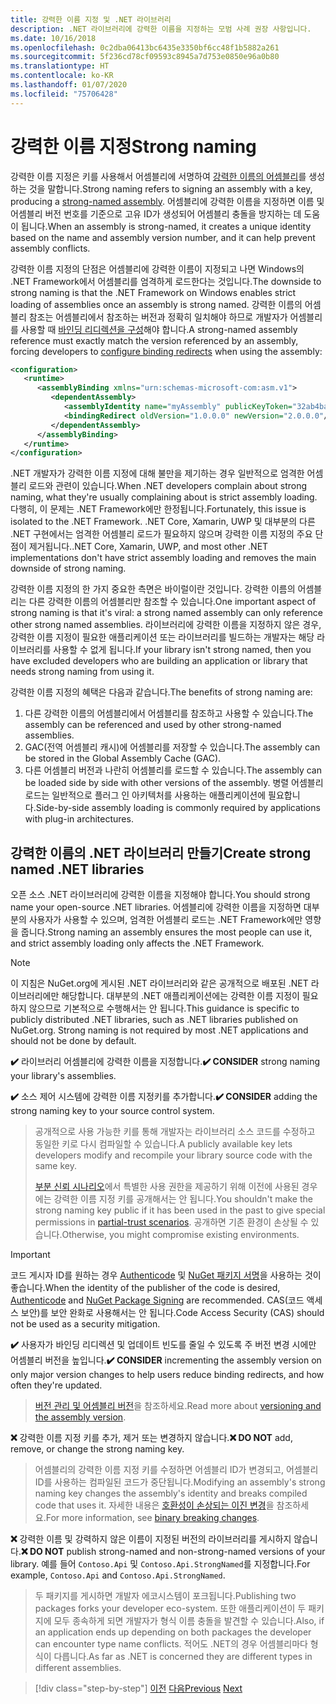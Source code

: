 ```yaml
---
title: 강력한 이름 지정 및 .NET 라이브러리
description: .NET 라이브러리에 강력한 이름을 지정하는 모범 사례 권장 사항입니다.
ms.date: 10/16/2018
ms.openlocfilehash: 0c2dba06413bc6435e3350bf6cc48f1b5882a261
ms.sourcegitcommit: 5f236cd78cf09593c8945a7d753e0850e96a0b80
ms.translationtype: HT
ms.contentlocale: ko-KR
ms.lasthandoff: 01/07/2020
ms.locfileid: "75706428"
---
```

# <a name="strong-naming"></a><span data-ttu-id="f40f8-103">강력한 이름 지정</span><span class="sxs-lookup"><span data-stu-id="f40f8-103">Strong naming</span></span>

<span data-ttu-id="f40f8-104">강력한 이름 지정은 키를 사용해서 어셈블리에 서명하여 [강력한 이름의 어셈블리](../assembly/strong-named.md)를 생성하는 것을 말합니다.</span><span class="sxs-lookup"><span data-stu-id="f40f8-104">Strong naming refers to signing an assembly with a key, producing a [strong-named assembly](../assembly/strong-named.md).</span></span> <span data-ttu-id="f40f8-105">어셈블리에 강력한 이름을 지정하면 이름 및 어셈블리 버전 번호를 기준으로 고유 ID가 생성되어 어셈블리 충돌을 방지하는 데 도움이 됩니다.</span><span class="sxs-lookup"><span data-stu-id="f40f8-105">When an assembly is strong-named, it creates a unique identity based on the name and assembly version number, and it can help prevent assembly conflicts.</span></span>

<span data-ttu-id="f40f8-106">강력한 이름 지정의 단점은 어셈블리에 강력한 이름이 지정되고 나면 Windows의 .NET Framework에서 어셈블리를 엄격하게 로드한다는 것입니다.</span><span class="sxs-lookup"><span data-stu-id="f40f8-106">The downside to strong naming is that the .NET Framework on Windows enables strict loading of assemblies once an assembly is strong named.</span></span> <span data-ttu-id="f40f8-107">강력한 이름의 어셈블리 참조는 어셈블리에서 참조하는 버전과 정확히 일치해야 하므로 개발자가 어셈블리를 사용할 때 [바인딩 리디렉션을 구성](../../framework/configure-apps/redirect-assembly-versions.md)해야 합니다.</span><span class="sxs-lookup"><span data-stu-id="f40f8-107">A strong-named assembly reference must exactly match the version referenced by an assembly, forcing developers to [configure binding redirects](../../framework/configure-apps/redirect-assembly-versions.md) when using the assembly:</span></span>

```xml
<configuration>
   <runtime>
      <assemblyBinding xmlns="urn:schemas-microsoft-com:asm.v1">
         <dependentAssembly>
            <assemblyIdentity name="myAssembly" publicKeyToken="32ab4ba45e0a69a1" culture="neutral" />
            <bindingRedirect oldVersion="1.0.0.0" newVersion="2.0.0.0"/>
         </dependentAssembly>
      </assemblyBinding>
   </runtime>
</configuration>
```

<span data-ttu-id="f40f8-108">.NET 개발자가 강력한 이름 지정에 대해 불만을 제기하는 경우 일반적으로 엄격한 어셈블리 로드와 관련이 있습니다.</span><span class="sxs-lookup"><span data-stu-id="f40f8-108">When .NET developers complain about strong naming, what they're usually complaining about is strict assembly loading.</span></span> <span data-ttu-id="f40f8-109">다행히, 이 문제는 .NET Framework에만 한정됩니다.</span><span class="sxs-lookup"><span data-stu-id="f40f8-109">Fortunately, this issue is isolated to the .NET Framework.</span></span> <span data-ttu-id="f40f8-110">.NET Core, Xamarin, UWP 및 대부분의 다른 .NET 구현에서는 엄격한 어셈블리 로드가 필요하지 않으며 강력한 이름 지정의 주요 단점이 제거됩니다.</span><span class="sxs-lookup"><span data-stu-id="f40f8-110">.NET Core, Xamarin, UWP, and most other .NET implementations don't have strict assembly loading and removes the main downside of strong naming.</span></span>

<span data-ttu-id="f40f8-111">강력한 이름 지정의 한 가지 중요한 측면은 바이럴이란 것입니다. 강력한 이름의 어셈블리는 다른 강력한 이름의 어셈블리만 참조할 수 있습니다.</span><span class="sxs-lookup"><span data-stu-id="f40f8-111">One important aspect of strong naming is that it's viral: a strong named assembly can only reference other strong named assemblies.</span></span> <span data-ttu-id="f40f8-112">라이브러리에 강력한 이름을 지정하지 않은 경우, 강력한 이름 지정이 필요한 애플리케이션 또는 라이브러리를 빌드하는 개발자는 해당 라이브러리를 사용할 수 없게 됩니다.</span><span class="sxs-lookup"><span data-stu-id="f40f8-112">If your library isn't strong named, then you have excluded developers who are building an application or library that needs strong naming from using it.</span></span>

<span data-ttu-id="f40f8-113">강력한 이름 지정의 혜택은 다음과 같습니다.</span><span class="sxs-lookup"><span data-stu-id="f40f8-113">The benefits of strong naming are:</span></span>

1. <span data-ttu-id="f40f8-114">다른 강력한 이름의 어셈블리에서 어셈블리를 참조하고 사용할 수 있습니다.</span><span class="sxs-lookup"><span data-stu-id="f40f8-114">The assembly can be referenced and used by other strong-named assemblies.</span></span>
2. <span data-ttu-id="f40f8-115">GAC(전역 어셈블리 캐시)에 어셈블리를 저장할 수 있습니다.</span><span class="sxs-lookup"><span data-stu-id="f40f8-115">The assembly can be stored in the Global Assembly Cache (GAC).</span></span>
3. <span data-ttu-id="f40f8-116">다른 어셈블리 버전과 나란히 어셈블리를 로드할 수 있습니다.</span><span class="sxs-lookup"><span data-stu-id="f40f8-116">The assembly can be loaded side by side with other versions of the assembly.</span></span> <span data-ttu-id="f40f8-117">병렬 어셈블리 로드는 일반적으로 플러그 인 아키텍처를 사용하는 애플리케이션에 필요합니다.</span><span class="sxs-lookup"><span data-stu-id="f40f8-117">Side-by-side assembly loading is commonly required by applications with plug-in architectures.</span></span>

## <a name="create-strong-named-net-libraries"></a><span data-ttu-id="f40f8-118">강력한 이름의 .NET 라이브러리 만들기</span><span class="sxs-lookup"><span data-stu-id="f40f8-118">Create strong named .NET libraries</span></span>

<span data-ttu-id="f40f8-119">오픈 소스 .NET 라이브러리에 강력한 이름을 지정해야 합니다.</span><span class="sxs-lookup"><span data-stu-id="f40f8-119">You should strong name your open-source .NET libraries.</span></span> <span data-ttu-id="f40f8-120">어셈블리에 강력한 이름을 지정하면 대부분의 사용자가 사용할 수 있으며, 엄격한 어셈블리 로드는 .NET Framework에만 영향을 줍니다.</span><span class="sxs-lookup"><span data-stu-id="f40f8-120">Strong naming an assembly ensures the most people can use it, and strict assembly loading only affects the .NET Framework.</span></span>

> [!NOTE]
> <span data-ttu-id="f40f8-121">이 지침은 NuGet.org에 게시된 .NET 라이브러리와 같은 공개적으로 배포된 .NET 라이브러리에만 해당합니다. 대부분의 .NET 애플리케이션에는 강력한 이름 지정이 필요하지 않으므로 기본적으로 수행해서는 안 됩니다.</span><span class="sxs-lookup"><span data-stu-id="f40f8-121">This guidance is specific to publicly distributed .NET libraries, such as .NET libraries published on NuGet.org. Strong naming is not required by most .NET applications and should not be done by default.</span></span>

<span data-ttu-id="f40f8-122">**✔️** 라이브러리 어셈블리에 강력한 이름을 지정합니다.</span><span class="sxs-lookup"><span data-stu-id="f40f8-122">**✔️ CONSIDER** strong naming your library's assemblies.</span></span>

<span data-ttu-id="f40f8-123">**✔️** 소스 제어 시스템에 강력한 이름 지정키를 추가합니다.</span><span class="sxs-lookup"><span data-stu-id="f40f8-123">**✔️ CONSIDER** adding the strong naming key to your source control system.</span></span>

> <span data-ttu-id="f40f8-124">공개적으로 사용 가능한 키를 통해 개발자는 라이브러리 소스 코드를 수정하고 동일한 키로 다시 컴파일할 수 있습니다.</span><span class="sxs-lookup"><span data-stu-id="f40f8-124">A publicly available key lets developers modify and recompile your library source code with the same key.</span></span>
> 
> <span data-ttu-id="f40f8-125">[부분 신뢰 시나리오](../../framework/misc/using-libraries-from-partially-trusted-code.md)에서 특별한 사용 권한을 제공하기 위해 이전에 사용된 경우에는 강력한 이름 지정 키를 공개해서는 안 됩니다.</span><span class="sxs-lookup"><span data-stu-id="f40f8-125">You shouldn't make the strong naming key public if it has been used in the past to give special permissions in [partial-trust scenarios](../../framework/misc/using-libraries-from-partially-trusted-code.md).</span></span> <span data-ttu-id="f40f8-126">공개하면 기존 환경이 손상될 수 있습니다.</span><span class="sxs-lookup"><span data-stu-id="f40f8-126">Otherwise, you might compromise existing environments.</span></span>

> [!IMPORTANT]
> <span data-ttu-id="f40f8-127">코드 게시자 ID를 원하는 경우 [Authenticode](/windows-hardware/drivers/install/authenticode) 및 [NuGet 패키지 서명](/nuget/create-packages/sign-a-package)을 사용하는 것이 좋습니다.</span><span class="sxs-lookup"><span data-stu-id="f40f8-127">When the identity of the publisher of the code is desired, [Authenticode](/windows-hardware/drivers/install/authenticode) and [NuGet Package Signing](/nuget/create-packages/sign-a-package) are recommended.</span></span> <span data-ttu-id="f40f8-128">CAS(코드 액세스 보안)를 보안 완화로 사용해서는 안 됩니다.</span><span class="sxs-lookup"><span data-stu-id="f40f8-128">Code Access Security (CAS) should not be used as a security mitigation.</span></span>

<span data-ttu-id="f40f8-129">**✔️** 사용자가 바인딩 리디렉션 및 업데이트 빈도를 줄일 수 있도록 주 버전 변경 시에만 어셈블리 버전을 높입니다.</span><span class="sxs-lookup"><span data-stu-id="f40f8-129">**✔️ CONSIDER** incrementing the assembly version on only major version changes to help users reduce binding redirects, and how often they're updated.</span></span>

> <span data-ttu-id="f40f8-130">[버전 관리 및 어셈블리 버전](./versioning.md#assembly-version)을 참조하세요.</span><span class="sxs-lookup"><span data-stu-id="f40f8-130">Read more about [versioning and the assembly version](./versioning.md#assembly-version).</span></span>

<span data-ttu-id="f40f8-131">**❌** 강력한 이름 지정 키를 추가, 제거 또는 변경하지 않습니다.</span><span class="sxs-lookup"><span data-stu-id="f40f8-131">**❌ DO NOT** add, remove, or change the strong naming key.</span></span>

> <span data-ttu-id="f40f8-132">어셈블리의 강력한 이름 지정 키를 수정하면 어셈블리 ID가 변경되고, 어셈블리 ID를 사용하는 컴파일된 코드가 중단됩니다.</span><span class="sxs-lookup"><span data-stu-id="f40f8-132">Modifying an assembly's strong naming key changes the assembly's identity and breaks compiled code that uses it.</span></span> <span data-ttu-id="f40f8-133">자세한 내용은 [호환성이 손상되는 이진 변경](./breaking-changes.md#binary-breaking-change)을 참조하세요.</span><span class="sxs-lookup"><span data-stu-id="f40f8-133">For more information, see [binary breaking changes](./breaking-changes.md#binary-breaking-change).</span></span>

<span data-ttu-id="f40f8-134">**❌** 강력한 이름 및 강력하지 않은 이름이 지정된 버전의 라이브러리를 게시하지 않습니다.</span><span class="sxs-lookup"><span data-stu-id="f40f8-134">**❌ DO NOT** publish strong-named and non-strong-named versions of your library.</span></span> <span data-ttu-id="f40f8-135">예를 들어 `Contoso.Api` 및 `Contoso.Api.StrongNamed`를 지정합니다.</span><span class="sxs-lookup"><span data-stu-id="f40f8-135">For example, `Contoso.Api` and `Contoso.Api.StrongNamed`.</span></span>

> <span data-ttu-id="f40f8-136">두 패키지를 게시하면 개발자 에코시스템이 포크됩니다.</span><span class="sxs-lookup"><span data-stu-id="f40f8-136">Publishing two packages forks your developer eco-system.</span></span> <span data-ttu-id="f40f8-137">또한 애플리케이션이 두 패키지에 모두 종속하게 되면 개발자가 형식 이름 충돌을 발견할 수 있습니다.</span><span class="sxs-lookup"><span data-stu-id="f40f8-137">Also, if an application ends up depending on both packages the developer can encounter type name conflicts.</span></span> <span data-ttu-id="f40f8-138">적어도 .NET의 경우 어셈블리마다 형식이 다릅니다.</span><span class="sxs-lookup"><span data-stu-id="f40f8-138">As far as .NET is concerned they are different types in different assemblies.</span></span>

>[!div class="step-by-step"]
><span data-ttu-id="f40f8-139">[이전](cross-platform-targeting.md)
>[다음](nuget.md)</span><span class="sxs-lookup"><span data-stu-id="f40f8-139">[Previous](cross-platform-targeting.md)
[Next](nuget.md)</span></span>
